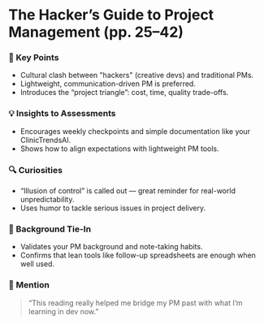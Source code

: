 # The Hacker’s Guide to Project Management (pp. 25–42)

### 🔑 Key Points
- Cultural clash between "hackers" (creative devs) and traditional PMs.
- Lightweight, communication-driven PM is preferred.
- Introduces the “project triangle”: cost, time, quality trade-offs.

### 💡 Insights to Assessments
- Encourages weekly checkpoints and simple documentation like your ClinicTrendsAI.
- Shows how to align expectations with lightweight PM tools.

### 🔍 Curiosities
- “Illusion of control” is called out — great reminder for real-world unpredictability.
- Uses humor to tackle serious issues in project delivery.

### 🧠 Background Tie-In
- Validates your PM background and note-taking habits.
- Confirms that lean tools like follow-up spreadsheets are enough when well used.

### 💬 Mention
> “This reading really helped me bridge my PM past with what I’m learning in dev now.”